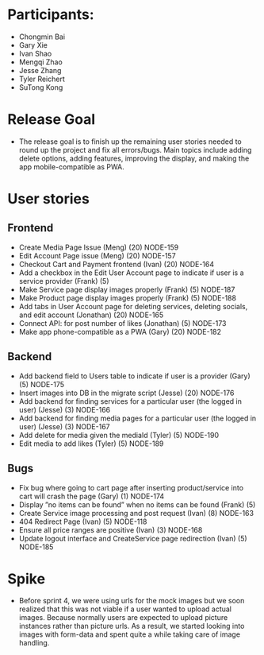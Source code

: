 # Participants:
- Chongmin Bai
- Gary Xie
- Ivan Shao
- Mengqi Zhao
- Jesse Zhang
- Tyler Reichert
- SuTong Kong

# Release Goal
- The release goal is to finish up the remaining user stories needed to round up the project and fix all errors/bugs. Main topics include adding delete options, adding features, improving the display, and making the app mobile-compatible as PWA. 

# User stories
## Frontend
- Create Media Page Issue (Meng) (20) NODE-159
- Edit Account Page issue (Meng) (20) NODE-157
- Checkout Cart and Payment frontend (Ivan) (20) NODE-164
- Add a checkbox in the Edit User Account page to indicate if user is a service provider (Frank) (5)
- Make Service page display images properly (Frank) (5) NODE-187
- Make Product page display images properly (Frank) (5) NODE-188
- Add tabs in User Account page for deleting services, deleting socials, and edit account (Jonathan) (20) NODE-165
- Connect API: for post number of likes (Jonathan) (5) NODE-173
- Make app phone-compatible as a PWA (Gary) (20) NODE-182

## Backend
- Add backend field to Users table to indicate if user is a provider (Gary) (5) NODE-175
- Insert images into DB in the migrate script (Jesse) (20) NODE-176
- Add backend for finding services for a particular user (the logged in user) (Jesse) (3) NODE-166
- Add backend for finding media pages for a particular user (the logged in user) (Jesse) (3) NODE-167
- Add delete for media given the mediaId (Tyler) (5) NODE-190
- Edit media to add likes (Tyler) (5) NODE-189

## Bugs
- Fix bug where going to cart page after inserting product/service into cart will crash the page (Gary) (1) NODE-174
- Display ”no items can be found” when no items can be found (Frank) (5)
- Create Service image processing and post request (Ivan) (8) NODE-163
- 404 Redirect Page (Ivan) (5) NODE-118
- Ensure all price ranges are positive (Ivan) (3) NODE-168
- Update logout interface and CreateService page redirection (Ivan) (5) NODE-185

# Spike
- Before sprint 4, we were using urls for the mock images but we soon realized that this was not viable if a user wanted to upload actual images. Because normally users are expected to upload picture instances rather than picture urls. As a result, we started looking into images with form-data and spent quite a while taking care of image handling.

